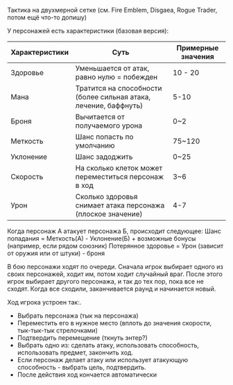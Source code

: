 Тактика на двухмерной сетке (см. Fire Emblem, Disgaea, Rogue Trader, потом ещё что-то допишу)

У персонажей есть характеристики (базовая версия):

| Характеристики | Суть                                                             | Примерные значения |
| -------------- | ---------------------------------------------------------------- | ------------------ |
| Здоровье       | Уменьшается от атак, равно нулю = побежден                       | 10 - 20            |
| Мана           | Тратится на способности (более сильная атака, лечение, баффнуть) | 5-10               |
| Броня          | Вычитается от получаемого урона                                  | 0~2                |
| Меткость       | Шанс попасть по умолчанию                                        | 75~120             |
| Уклонение      | Шанс задоджить                                                   | 0~25               |
| Скорость       | На сколько клеток может переместиться персонаж в ход             | 3~6                |
| Урон           | Сколько здоровья снимает атака персонажа (плоское значение)      | 4-7                |

Когда персонаж А атакует персонажа Б, происходит следующее:
Шанс попадания = Меткость(А) - Уклонение(Б) + возможные бонусы (например, если рядом союзник)
Потерянное здоровье = Урон (зависит от оружия или от штуки) - броня 

В бою персонажи ходят по очереди. Сначала игрок выбирает одного из своих персонажей, ходит им, потом ходит случайный враг. После этого игрок выбирает другого персонажа, и так до тех пор, пока все не сходят. Когда все сходили, заканчивается раунд и начинается новый.

Ход игрока устроен так:.
- Выбрать персонажа (тык на персонажа) 
- Переместить его в нужное место (вплоть до значения скорости, тык-тык-тык стрелочками)
- Подтвердить перемещение (ткнуть энтер?)
- Выбрать одно из: сделать атаку, использовать способность, использовать предмет, закончить ход. 
- Если персонаж делает атаку или использует атакующую способность - выбрать цель, подтвердить.
- После действия ход кончается автоматически
